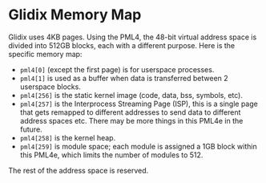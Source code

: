 Glidix Memory Map
=================

Glidix uses 4KB pages. Using the PML4, the 48-bit virtual address space is divided into 512GB blocks, each with a different purpose. Here is the specific memory map:

 * `pml4[0]` (except the first page) is for userspace processes.
 * `pml4[1]` is used as a buffer when data is transferred between 2 userspace blocks.
 * `pml4[256]` is the static kernel image (code, data, bss, symbols, etc).
 * `pml4[257]` is the Interprocess Streaming Page (ISP), this is a single page that gets remapped to different addresses to send data to different address spaces etc. There may be more things in this PML4e in the future.
 * `pml4[258]` is the kernel heap.
 * `pml4[259]` is module space; each module is assigned a 1GB block within this PML4e, which limits the number of modules to 512.

The rest of the address space is reserved.
